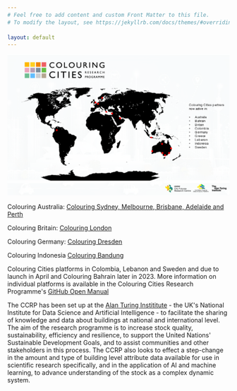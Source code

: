```yaml
---
# Feel free to add content and custom Front Matter to this file.
# To modify the layout, see https://jekyllrb.com/docs/themes/#overriding-theme-defaults

layout: default
---
```

![CCRP Global Map](assets/images/ccmap.png)

Colouring Australia: [Colouring Sydney, Melbourne, Brisbane, Adelaide and Perth](https://www.colouringaustralia.org)

Colouring Britain: [Colouring London](https://colouring.london)

Colouring Germany: [Colouring Dresden](https://colouring.dresden.ioer.de/view/sustainability)

Colouring Indonesia [Colouring Bandung](https://indonesia.colouringcities.org)

Colouring Cities platforms in Colombia,  Lebanon and Sweden and due to launch in April and Colouring Bahrain later in 2023. More information on individual platforms is available in the Colouring Cities Research Programme's [GitHub Open Manual](https://github.com/colouring-cities/manual/wiki/B.-CCRP-INTERNATIONAL-RESEARCH-PARTNERS-;-links,-resources,-protocols-&-meeting-dates)

The CCRP has been set up at the [Alan Turing Instititute](https://www.turing.ac.uk) - the UK's National Institute for Data Science and Artificial Intelligence - to facilitate the sharing of knowledge and data about buildings at national and international level. 
The aim of the research programme is to increase stock quality, sustainability, efficiency and resilience, to support the United Nations' Sustainable Development Goals, and to assist communities and other stakeholders in this process. 
The CCRP also looks to effect a step-change in the amount and type of building level attribute data available for use in scientific research specifically, and in the application of AI and machine learning, to advance understanding of the stock as a complex dynamic system.
